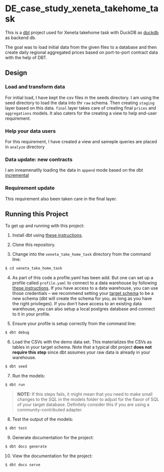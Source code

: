 DE_case_study_xeneta_takehome_task
=====================

This is a  [dbt](https://www.getdbt.com/) project used for Xeneta takehome task with DuckDB as [duckdb](https://duckdb.org/) as backend db.


The goal was to load initial data from the given files to a database
and then create daily regional aggregated prices based on port-to-port contract data with the help of DBT.

## Design

### Load and transform data
For initial load, I have kept the csv files in the seeds directory. I am using the seed directory to load the data into thr `raw` schema. Then creating `staging` layer based on this data. `final` layer takes care of creating final `prices` and `aggregations` models.
It also caters for the creating a view to help end-user requirement.

### Help your data users
For this requirement, I have created a view and sameple queries are placed in `analyze` directory

### Data update: new contracts
I am inreamenatlly loading the data in `append` mode based on the dbt [incremental](https://docs.getdbt.com/docs/building-a-dbt-project/building-models/materializations#incremental)

### Requirement update
This requirement also been taken care in the final layer.


## Running this Project

To get up and running with this project:
1. Install dbt using [these instructions](https://docs.getdbt.com/docs/installation).

2. Clone this repository.

3. Change into the `xeneta_take_home_task` directory from the command line:
```bash
$ cd xeneta_take_home_task
```

4. As part of this code a profile.yaml has been add. But one can set up a profile called `profile.yaml` to connect to a data warehouse by following [these instructions](https://docs.getdbt.com/docs/configure-your-profile). If you have access to a data warehouse, you can use those credentials – we recommend setting your [target schema](https://docs.getdbt.com/docs/configure-your-profile#section-populating-your-profile) to be a new schema (dbt will create the schema for you, as long as you have the right privileges). If you don't have access to an existing data warehouse, you can also setup a local postgres database and connect to it in your profile.

5. Ensure your profile is setup correctly from the command line:
```bash
$ dbt debug
```

6. Load the CSVs with the demo data set. This materializes the CSVs as tables in your target schema. Note that a typical dbt project **does not require this step** since dbt assumes your raw data is already in your warehouse.
```bash
$ dbt seed
```

7. Run the models:
```bash
$ dbt run
```

> **NOTE:** If this steps fails, it might mean that you need to make small changes to the SQL in the models folder to adjust for the flavor of SQL of your target database. Definitely consider this if you are using a community-contributed adapter.

8. Test the output of the models:
```bash
$ dbt test
```

9. Generate documentation for the project:
```bash
$ dbt docs generate
```

10. View the documentation for the project:
```bash
$ dbt docs serve
```
